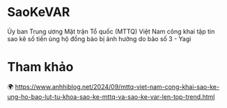 # SaoKeVAR
Ủy ban Trung ương Mặt trận Tổ quốc (MTTQ) Việt Nam công khai tập tin sao kê số tiền ủng hộ đồng bào bị ảnh hưởng do bão số 3 - Yagi
# Tham khảo
🌍 https://www.anhhiblog.net/2024/09/mttq-viet-nam-cong-khai-sao-ke-ung-ho-bao-lut-tu-khoa-sao-ke-mttq-va-sao-ke-var-len-top-trend.html
